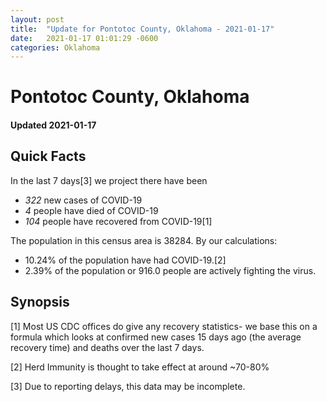 ```yaml
---
layout: post
title:  "Update for Pontotoc County, Oklahoma - 2021-01-17"
date:   2021-01-17 01:01:29 -0600
categories: Oklahoma
---
```


# Pontotoc County, Oklahoma
#### Updated 2021-01-17

## Quick Facts

In the last 7 days[3] we project there have been
- *322* new cases of COVID-19
- *4* people have died of COVID-19
- *104* people have recovered from COVID-19[1]

The population in this census area is 38284. By our calculations:
- 10.24% of the population have had COVID-19.[2]
- 2.39% of the population or 916.0 people are actively fighting the virus.

## Synopsis




[1] Most US CDC offices do give any recovery statistics- we base this on a formula which looks at confirmed new cases
15 days ago (the average recovery time) and deaths over the last 7 days.

[2] Herd Immunity is thought to take effect at around ~70-80%

[3] Due to reporting delays, this data may be incomplete.
 
    